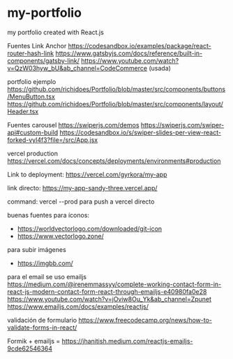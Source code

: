 # my-portfolio

my portfolio created with React.js

Fuentes Link Anchor
https://codesandbox.io/examples/package/react-router-hash-link
https://www.gatsbyjs.com/docs/reference/built-in-components/gatsby-link/
https://www.youtube.com/watch?v=QzW03hyw_bU&ab_channel=CodeCommerce (usada)

portfolio ejemplo
https://github.com/richidoes/Portfolio/blob/master/src/components/buttons/MenuButton.tsx
https://github.com/richidoes/Portfolio/blob/master/src/components/layout/Header.tsx

Fuentes carousel
https://swiperjs.com/demos
https://swiperjs.com/swiper-api#custom-build
https://codesandbox.io/s/swiper-slides-per-view-react-forked-vyl4f3?file=/src/App.jsx

vercel production
https://vercel.com/docs/concepts/deployments/environments#production

Link to deployment: https://vercel.com/gyrkora/my-app

link directo: https://my-app-sandy-three.vercel.app/

command: vercel --prod para push a vercel directo

buenas fuentes para íconos:

- https://worldvectorlogo.com/downloaded/git-icon
- https://www.vectorlogo.zone/

para subir imágenes

- https://imgbb.com/

para el email se uso emailjs
https://medium.com/@irenemmassyy/complete-working-contact-form-in-react-js-modern-contact-form-react-through-emailjs-e40980fa0e28
https://www.youtube.com/watch?v=jOviw8Ou_Yk&ab_channel=Zpunet
https://www.emailjs.com/docs/examples/reactjs/

validación de formulario
https://www.freecodecamp.org/news/how-to-validate-forms-in-react/

Formik + emailjs = https://jhanitish.medium.com/reactjs-emailjs-9cde62546364
